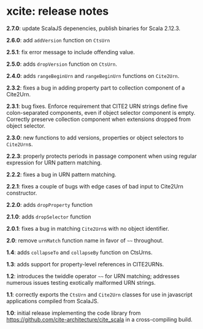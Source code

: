 # xcite: release notes

**2.7.0**: update ScalaJS depenencies, publish binaries for Scala 2.12.3.

**2.6.0**: add `addVersion` function on `CtsUrn`

**2.5.1**: fix error message to include offending value.

**2.5.0**: adds `dropVersion` function on `CtsUrn`.


**2.4.0**: adds `rangeBeginUrn` and `rangeBeginUrn` functions on `Cite2Urn`.

**2.3.2**: fixes a bug in adding property part to collection component of a Cite2Urn.

**2.3.1**: bug fixes.  Enforce requirement that CITE2 URN strings define five colon-separated components, even if object selector component is empty.  Correctly preserve collection component when extensions dropped from object selector.

**2.3.0**: new functions to add versions, properties or object selectors to `Cite2Urn`s.

**2.2.3**: properly protects periods in passage component when using regular expression for URN pattern matching.

**2.2.2**: fixes a bug in URN pattern matching.

**2.2.1**: fixes a couple of bugs with edge cases of bad input to Cite2Urn constructor.

**2.2.0**: adds `dropProperty` function

**2.1.0**: adds `dropSelector` function

**2.0.1**: fixes a bug in matching `Cite2Urn`s with no object identifier.

**2.0**: remove `urnMatch` function name in favor of `~~` throughout.

**1.4**: adds `collapseTo` and `collapseBy` function on CtsUrns.

**1.3**: adds support for property-level references in CITE2URNs.

**1.2**: introduces the twiddle operator `~~` for URN matching; addresses numerous issues testing exotically malformed URN strings.

**1.1**: correctly exports the `CtsUrn` and `Cite2Urn` classes for use in javascript applications compiled from ScalaJS.

**1.0**:  initial release implementing the code library from <https://github.com/cite-architecture/cite_scala> in a cross-compiling build.
